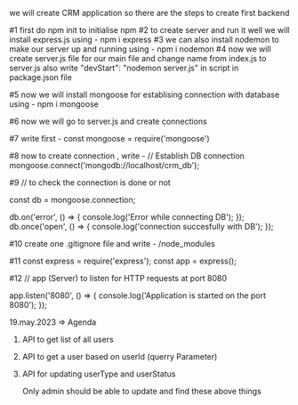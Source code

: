 we will create CRM application so there are the steps to create first backend 

#1 first do npm init to initialise npm
#2 to create server and run it well we will install express.js using - npm i express
#3 we can also install nodemon to make our server up and running using - npm i nodemon
#4 now we will create server.js file for our main file and change name from index.js to server.js
also write "devStart": "nodemon server.js" in script in package.json file

#5 now we will install mongoose for establising connection with database using - npm i mongoose 

#6 now we will go to server.js and create connections

#7 write first - const mongoose = require('mongoose')

#8 now to create connection , write - 
// Establish DB connection 
mongoose.connect('mongodb://localhost/crm_db');

#9 // to check the connection is done or not

const db = mongoose.connection;

db.on('error', () => {
	console.log('Error while connecting DB');
});
db.once('open', () => {
	console.log('connection succesfully with DB');
});


#10 create one .gitignore file and write - /node_modules

#11 const express = require('express');
const app = express();

#12 // app (Server) to listen for HTTP requests at port 8080

app.listen('8080', () => {
	console.log('Application is started on the port 8080');
});



19.may.2023 => Agenda
1. API to get list of all users
2. API to get a user based on userId (querry Parameter)
3. API for updating userType and userStatus
   
   Only admin should be able to update and find these above things